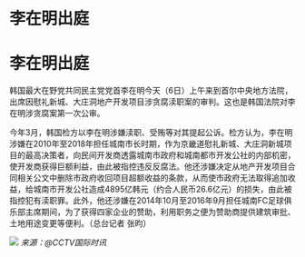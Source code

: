 # 李在明出庭

# 李在明出庭

韩国最大在野党共同民主党党首李在明今天（6日）上午来到首尔中央地方法院，出席因慰礼新城、大庄洞地产开发项目涉贪腐渎职案的审判。这也是韩国法院对李在明涉贪腐案第一次公审。

今年3月，韩国检方以李在明涉嫌渎职、受贿等对其提起公诉。检方认为，李在明涉嫌在2010年至2018年担任城南市长时期，作为京畿道慰礼新城、大庄洞新城项目的最高决策者，向民间开发商透露城南市政府和城南都市开发公社的内部机密，使开发商获得巨额利益，由此被指控违反反腐法。他还涉嫌决定从地产开发项目合同相关公文中删除市政府收回项目超额收益的条款，从而使市政府无法取得追加收益，给城南市开发公社造成4895亿韩元（约合人民币26.6亿元）的损失，由此被指控犯有渎职罪。此外，他还涉嫌在2014年10月至2016年9月担任城南FC足球俱乐部主席期间，为了获得四家企业的赞助，利用职务之便为赞助商提供建筑审批、土地用途变更等便利。（总台记者
张昀）

![](https://inews.gtimg.com/om_bt/OH25_CJevko8k-aI9bLGmeL1vK0FnRaQDSOevpmBT13dgAA/1000)
_来源：@CCTV国际时讯_

